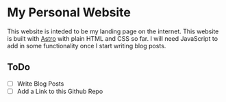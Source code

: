# My Personal Website

This website is inteded to be my landing page on the internet. This website is built with [Astro](https://astro.build) with plain HTML and CSS so far. I will need JavaScript to add in some functionality once I start writing blog posts. 

## ToDo

- [ ] Write Blog Posts
- [ ] Add a Link to this Github Repo
